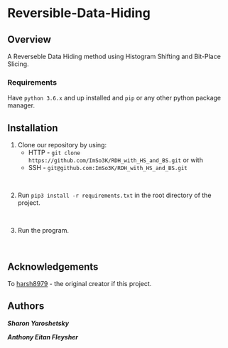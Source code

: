 # Reversible-Data-Hiding

## Overview
A Reverseble Data Hiding method using Histogram Shifting and Bit-Place Slicing.


### Requirements
Have `python 3.6.x` and up installed and `pip` or any other python package manager.


## Installation
1. Clone our repository by using:
    * HTTP - `git clone https://github.com/ImSo3K/RDH_with_HS_and_BS.git` or with
    * SSH - `git@github.com:ImSo3K/RDH_with_HS_and_BS.git`
<br/>

2. Run `pip3 install -r requirements.txt` in the root directory of the project.
<br/>

3. Run the program.
<br/>

## Acknowledgements
To [harsh8979](https://github.com/harsh8979) - the original creator if this project.

## Authors
___Sharon Yaroshetsky___

___Anthony Eitan Fleysher___

